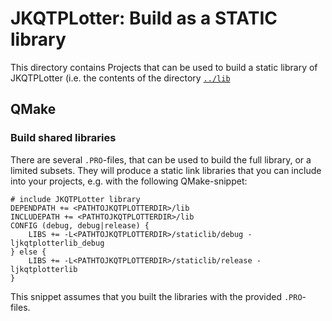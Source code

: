 # JKQTPLotter: Build as a STATIC library

This directory contains Projects that can be used to build a static library of JKQTPLotter (i.e. the contents of the directory [`../lib`](../lib)

## QMake

### Build shared libraries
There are several `.PRO`-files, that can be used to build the full library, or a limited subsets. They will produce a static link libraries that you can include into your projects, e.g. with the following QMake-snippet:

```.qmake
# include JKQTPLotter library
DEPENDPATH += <PATHTOJKQTPLOTTERDIR>/lib
INCLUDEPATH += <PATHTOJKQTPLOTTERDIR>/lib
CONFIG (debug, debug|release) {
    LIBS += -L<PATHTOJKQTPLOTTERDIR>/staticlib/debug -ljkqtplotterlib_debug
} else {
    LIBS += -L<PATHTOJKQTPLOTTERDIR>/staticlib/release -ljkqtplotterlib
}
```

This snippet assumes that you built the libraries with the provided `.PRO`-files.



